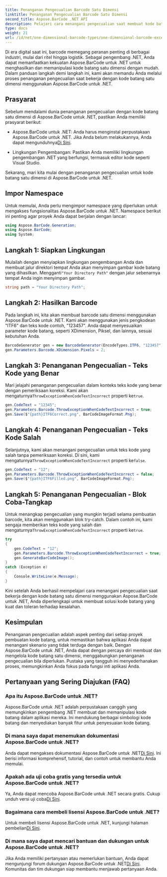 ```yaml
---
title: Penanganan Pengecualian Barcode Satu Dimensi
linktitle: Penanganan Pengecualian Barcode Satu Dimensi
second_title: Aspose.BarCode .NET API
description: Pelajari cara menangani pengecualian saat membuat kode batang satu dimensi menggunakan Aspose.BarCode untuk .NET. Panduan langkah demi langkah ini memastikan solusi kode batang yang toleran terhadap kesalahan. Mulai sekarang!
type: docs
weight: 21
url: /id/net/one-dimensional-barcode-types/one-dimensional-barcode-exception-handling/
---
```


Di era digital saat ini, barcode memegang peranan penting di berbagai industri, mulai dari ritel hingga logistik. Sebagai pengembang .NET, Anda dapat memanfaatkan kekuatan Aspose.BarCode untuk .NET untuk menghasilkan dan memanipulasi kode batang satu dimensi dengan mudah. Dalam panduan langkah demi langkah ini, kami akan memandu Anda melalui proses penanganan pengecualian saat bekerja dengan kode batang satu dimensi menggunakan Aspose.BarCode untuk .NET.

## Prasyarat

Sebelum mendalami dunia penanganan pengecualian dengan kode batang satu dimensi di Aspose.BarCode untuk .NET, pastikan Anda memiliki prasyarat berikut:

-  Aspose.BarCode untuk .NET: Anda harus menginstal perpustakaan Aspose.BarCode untuk .NET. Jika Anda belum melakukannya, Anda dapat mengunduhnya[Di Sini](https://releases.aspose.com/barcode/net/).

- Lingkungan Pengembangan: Pastikan Anda memiliki lingkungan pengembangan .NET yang berfungsi, termasuk editor kode seperti Visual Studio.

Sekarang, mari kita mulai dengan penanganan pengecualian untuk kode batang satu dimensi di Aspose.BarCode untuk .NET.

## Impor Namespace

Untuk memulai, Anda perlu mengimpor namespace yang diperlukan untuk mengakses fungsionalitas Aspose.BarCode untuk .NET. Namespace berikut ini penting agar proyek Anda dapat berjalan dengan lancar:

```csharp
using Aspose.BarCode.Generation;
using Aspose.BarCode;
using System;
```

## Langkah 1: Siapkan Lingkungan

 Mulailah dengan menyiapkan lingkungan pengembangan Anda dan membuat jalur direktori tempat Anda akan menyimpan gambar kode batang yang dihasilkan. Mengganti`"Your Directory Path"` dengan jalur sebenarnya tempat Anda ingin menyimpan gambar.

```csharp
string path = "Your Directory Path";
```

## Langkah 2: Hasilkan Barcode

Pada langkah ini, kita akan membuat barcode satu dimensi menggunakan Aspose.BarCode untuk .NET. Kami akan menggunakan jenis pengkodean "ITF6" dan teks kode contoh, "123457". Anda dapat menyesuaikan parameter kode batang, seperti XDimension, Piksel, dan lainnya, sesuai kebutuhan Anda.

```csharp
BarcodeGenerator gen = new BarcodeGenerator(EncodeTypes.ITF6, "123457");
gen.Parameters.Barcode.XDimension.Pixels = 2;
```

## Langkah 3: Penanganan Pengecualian - Teks Kode yang Benar

Mari jelajahi penanganan pengecualian dalam konteks teks kode yang benar dengan pemeriksaan koreksi. Kami akan mengaturnya`ThrowExceptionWhenCodeTextIncorrect` properti ke`true`.

```csharp
gen.CodeText = "12345";
gen.Parameters.Barcode.ThrowExceptionWhenCodeTextIncorrect = true;
gen.Save($"{path}ITF6Correct.png", BarCodeImageFormat.Png);
```

## Langkah 4: Penanganan Pengecualian - Teks Kode Salah

 Selanjutnya, kami akan menangani pengecualian untuk teks kode yang salah tanpa pemeriksaan koreksi. Di sini, kami mengaturnya`ThrowExceptionWhenCodeTextIncorrect` properti ke`false`.

```csharp
gen.CodeText = "12";
gen.Parameters.Barcode.ThrowExceptionWhenCodeTextIncorrect = false;
gen.Save($"{path}ITF6Filled.png", BarCodeImageFormat.Png);
```

## Langkah 5: Penanganan Pengecualian - Blok Coba-Tangkap

 Untuk menangkap pengecualian yang mungkin terjadi selama pembuatan barcode, kita akan menggunakan blok try-catch. Dalam contoh ini, kami sengaja memberikan teks kode yang salah dan mengaturnya`ThrowExceptionWhenCodeTextIncorrect` properti ke`true`.

```csharp
try
{
    gen.CodeText = "12";
    gen.Parameters.Barcode.ThrowExceptionWhenCodeTextIncorrect = true;
    gen.GenerateBarCodeImage();
}
catch (Exception e)
{
    Console.WriteLine(e.Message);
}
```

Kini setelah Anda berhasil mempelajari cara menangani pengecualian saat bekerja dengan kode batang satu dimensi menggunakan Aspose.BarCode untuk .NET, Anda diperlengkapi untuk membuat solusi kode batang yang kuat dan toleran terhadap kesalahan.

## Kesimpulan

Penanganan pengecualian adalah aspek penting dari setiap proyek pembuatan kode batang, untuk memastikan bahwa aplikasi Anda dapat menangani skenario yang tidak terduga dengan baik. Dengan Aspose.BarCode untuk .NET, Anda dapat dengan percaya diri membuat dan mengelola kode batang satu dimensi, menggabungkan penanganan pengecualian bila diperlukan. Pustaka yang tangguh ini menyederhanakan proses, memungkinkan Anda fokus pada fungsi inti aplikasi Anda.

## Pertanyaan yang Sering Diajukan (FAQ)

### Apa itu Aspose.BarCode untuk .NET?
Aspose.BarCode untuk .NET adalah perpustakaan canggih yang memungkinkan pengembang .NET membuat dan memanipulasi kode batang dalam aplikasi mereka. Ini mendukung berbagai simbologi kode batang dan menyediakan banyak fitur untuk penyesuaian kode batang.

### Di mana saya dapat menemukan dokumentasi Aspose.BarCode untuk .NET?
 Anda dapat mengakses dokumentasi Aspose.BarCode untuk .NET[Di Sini](https://reference.aspose.com/barcode/net/). Ini berisi informasi komprehensif, tutorial, dan contoh untuk membantu Anda memulai.

### Apakah ada uji coba gratis yang tersedia untuk Aspose.BarCode untuk .NET?
 Ya, Anda dapat mencoba Aspose.BarCode untuk .NET secara gratis. Cukup unduh versi uji coba[Di Sini](https://releases.aspose.com/).

### Bagaimana cara membeli lisensi Aspose.BarCode untuk .NET?
 Untuk membeli lisensi Aspose.BarCode untuk .NET, kunjungi halaman pembelian[Di Sini](https://purchase.aspose.com/buy).

### Di mana saya dapat mencari bantuan dan dukungan untuk Aspose.BarCode untuk .NET?
 Jika Anda memiliki pertanyaan atau memerlukan bantuan, Anda dapat mengunjungi forum dukungan Aspose.BarCode untuk .NET[Di Sini](https://forum.aspose.com/c/barcode/13). Komunitas dan tim dukungan siap membantu menjawab pertanyaan Anda.
